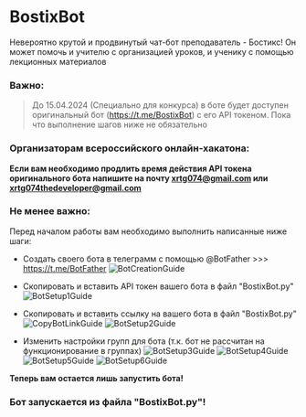 # BostixBot
Невероятно крутой и продвинутый чат-бот преподаватель - Бостикс! Он может помочь и учителю с организацией уроков, и ученику с помощью лекционных материалов

### Важно:
> До 15.04.2024 (Специально для конкурса) в боте будет доступен оригинальный бот (https://t.me/BostixBot) с его API токеном. Пока что выполнение шагов ниже не обязательно

### Организаторам всероссийского онлайн-хакатона:
<b>Если вам необходимо продлить время действия API токена оригинального бота напишите на почту xrtg074@gmail.com или xrtg074thedeveloper@gmail.com</b>

### Не менее важно: 
Перед началом работы вам необходимо выполнить написанные ниже шаги:
- Создать своего бота в телеграмм c помощью @BotFather >>> https://t.me/BotFather
  ![BotCreationGuide](https://github.com/XRTG074/BostixBot/assets/144834265/0a85e051-7b4f-4637-be20-9ef484089a87)

- Скопировать и вставить API токен вашего бота в файл "BostixBot.py"
  ![BotSetup1Guide](https://github.com/XRTG074/BostixBot/assets/144834265/5a97a0ba-8833-4d1c-9837-46fd84ace5c4)

- Скопировать и вставить ссылку на вашего бота в файл "BostixBot.py"
![CopyBotLinkGuide](https://github.com/XRTG074/BostixBot/assets/144834265/d28034d4-2e36-4ec2-a79d-f25004dd37e3)
![BotSetup2Guide](https://github.com/XRTG074/BostixBot/assets/144834265/fb9a6d49-93f6-49ce-bc27-f4905aa65428)

- Изменить настройки групп для бота (т.к. бот не рассчитан на функционирование в группах)
![BotSetup3Guide](https://github.com/XRTG074/BostixBot/assets/144834265/a1caa654-729e-42ae-9129-5fc81bea93c6)
![BotSetup4Guide](https://github.com/XRTG074/BostixBot/assets/144834265/f049199d-201f-474f-a997-ee86ddce2d96)
![BotSetup5Guide](https://github.com/XRTG074/BostixBot/assets/144834265/c58fcfd6-b7d1-4a5c-8871-00b91acee635)
![BotSetup6Guide](https://github.com/XRTG074/BostixBot/assets/144834265/bd542530-eba3-491b-9da4-e75a73e8a197)


<b>Теперь вам остается лишь запустить бота!</b>
### Бот запускается из файла "BostixBot.py"!
